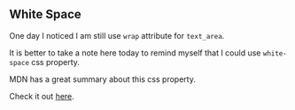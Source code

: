 ## White Space

One day I noticed I am still use `wrap` attribute for `text_area`.

It is better to take a note here today to remind myself that I could use `white-space` css property.

MDN has a great summary about this css property.

Check it out [here](https://developer.mozilla.org/en-US/docs/Web/CSS/white-space).
